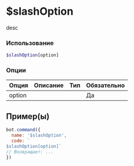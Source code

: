 # $slashOption
desc
### Использование
```php
$slashOption[option]
```

### Опции

| Опция | Описание | Тип | Обязательно |
|--------|-------------|------|----------|
| option |  |  | Да |  
## Пример(ы)

```javascript
bot.command({
  name: '$slashOption',
  code: `
$slashOption[option]`
// Возвращает: ...
})
```
